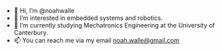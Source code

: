 - 👋 Hi, I’m @noahwalle
- 👀 I’m interested in embedded systems and robotics.
- 🌱 I’m currently studying Mechatronics Engineering at the University of Canterbury.
- 📫 You can reach me via my email noah.walle@gmail.com

